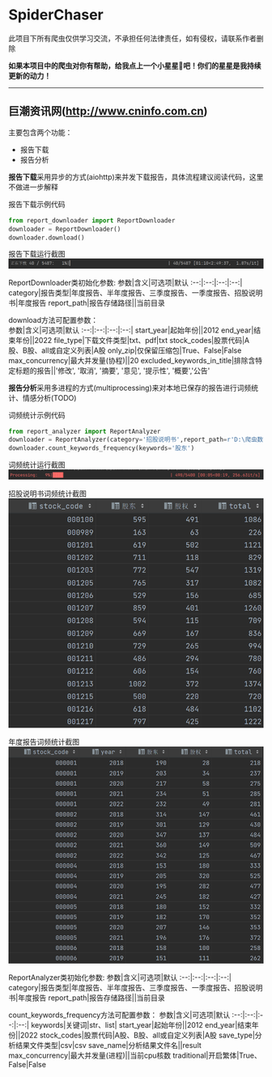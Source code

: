 # SpiderChaser
此项目下所有爬虫仅供学习交流，不承担任何法律责任，如有侵权，请联系作者删除  

**如果本项目中的爬虫对你有帮助，给我点上一个小星星:star2:吧！你们的星星是我持续更新的动力！**

---

## 巨潮资讯网(http://www.cninfo.com.cn)
主要包含两个功能：
- 报告下载
- 报告分析  


**报告下载**采用异步的方式(aiohttp)来并发下载报告，具体流程建议阅读代码，这里不做进一步解释

报告下载示例代码
```python
from report_downloader import ReportDownloader
downloader = ReportDownloader()
downloader.download()
```

报告下载运行截图  
![download](./cninfo/screenshot/download.png)

ReportDownloader类初始化参数:
参数|含义|可选项|默认
:--:|:--:|:--:|:--:|
category|报告类型|年度报告、半年度报告、三季度报告、一季度报告、招股说明书|年度报告
report_path|报告存储路径||当前目录

download方法可配置参数：  
参数|含义|可选项|默认
:--:|:--:|:--:|:--:|
start_year|起始年份||2012
end_year|结束年份||2022
file_type|下载文件类型|txt、pdf|txt
stock_codes|股票代码|A股、B股、all或自定义列表|A股
only_zip|仅保留压缩包|True、False|False
max_concurrency|最大并发量(协程)||20
excluded_keywords_in_title|排除含特定标题的报告||'修改', '取消', '摘要', '意见', '提示性', '概要','公告'



**报告分析**采用多进程的方式(multiprocessing)来对本地已保存的报告进行词频统计、情感分析(TODO)  

词频统计示例代码
```python
from report_analyzer import ReportAnalyzer
downloader = ReportAnalyzer(category='招股说明书',report_path=r'D:\爬虫数据\招股说明书')
downloader.count_keywords_frequency(keywords='股东')
```

词频统计运行截图  
![keywords_frequency](./cninfo/screenshot/keywords_frequency.png)

招股说明书词频统计截图  
![招股说明书词频统计](./cninfo/screenshot/keywords_frequency_result.png)

年度报告词频统计截图  
![年度报告词频统计](./cninfo/screenshot/年度报告词频统计.png)

ReportAnalyzer类初始化参数:
参数|含义|可选项|默认
:--:|:--:|:--:|:--:|
category|报告类型|年度报告、半年度报告、三季度报告、一季度报告、招股说明书|年度报告
report_path|报告存储路径||当前目录

count_keywords_frequency方法可配置参数：
参数|含义|可选项|默认
:--:|:--:|:--:|:--:|
keywords|关键词|str、list|
start_year|起始年份||2012
end_year|结束年份||2022
stock_codes|股票代码|A股、B股、all或自定义列表|A股
save_type|分析结果文件类型|csv|csv
save_name|分析结果文件名||result
max_concurrency|最大并发量(进程)||当前cpu核数
traditional|开启繁体|True、False|False




